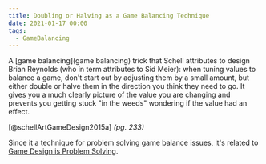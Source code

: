 ```yaml
---
title: Doubling or Halving as a Game Balancing Technique
date: 2021-01-17 00:00
tags:
  - GameBalancing 
---
```


A [game balancing](game balancing) trick that Schell attributes to design Brian Reynolds (who in term attributes to Sid Meier): when tuning values to balance a game, don't start out by adjusting them by a small amount, but either double or halve them in the direction you think they need to go. It gives you a much clearly picture of the value you are changing and prevents you getting stuck "in the weeds" wondering if the value had an effect.

[@schellArtGameDesign2015a] *(pg. 233)*

Since it a technique for problem solving game balance issues, it's related to [Game Design is Problem Solving](game-design-is-problem-solving.md).